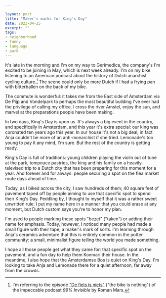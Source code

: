 ```yaml
---

layout: post
title: "Maker's marks for King's Day"
date: 2023-04-25
excerpt: ""
tags:
- neighborhood
- funny
- language
- park
---
```

It's late in the morning and I'm on my way to Gerimedica, the company's I'm excited to be joining in May, which is next week already. I'm on my bike listening to an American podcast about the history of Dutch anarchist cycling culture.[^1] The scene could only be more Dutch if I had a frying pan with bitterballen on the back of my bike. 

The commute is wonderful: it takes me from the East side of Amsterdam via De Pijp and Vondelpark to perhaps the most beautiful building I've ever had the privilege of calling my office. I cross the river Amstel, enjoy the sun, and marvel at the preparations people have been making.

In two days, King's Day is upon us. It's always a big event in the country, and specifically in Amsterdam, and this year it's extra special: our king was coronated ten years ago this year. In our house it's not a big deal, in fact Anja couldn't be more of an anti-monarchist if she tried. Lemonade's too young to pay it any mind, I'm sure. But the rest of the country is getting ready.

King's Day is full of traditions: young children playing the violin out of tune at the park, tompouce pastries, the king and his family on a heavily-televised trip to a Dutch city that has been preparing for this moment for a year. And forever and for always: people securing a spot on the flea market route days ahead of time. 

Today, as I biked across the city, I saw hundreds of them; 40 square feet of pavement taped off by people aiming to use that specific spot to spend their King's Day. Peddling by, I thought to myself that it was a rather sweet unwritten rule: I put my name here in a manner that you could erase at any moment, but Dutch custom says you're to honor my plan. 

I'm used to people marking these spots "bezet" ("taken") or adding their name for emphasis. Today, however, I noticed many people had made a small figure with their tape, a maker's mark of sorts. I'm learning through Anja's ceramics adventure that this is entirely common in the potter community: a small, minimalist figure telling the world you made something.

I hope all those people get what they came for: that specific spot on the pavement, and a fun day to help them Konmari their house. In the meantime, I also hope that the Amsterdamse Bos is quiet on King's Day. I'm looking to take Anja and Lemonade there for a quiet afternoon, far away from the crowds.

[^1]: I'm referring to the episode ["De fiets is niets"](https://99percentinvisible.org/episode/de-fiets-is-niets/) ("the bike is nothing") of the impeccable podcast _99% Invisible_ by Roman Mars. 